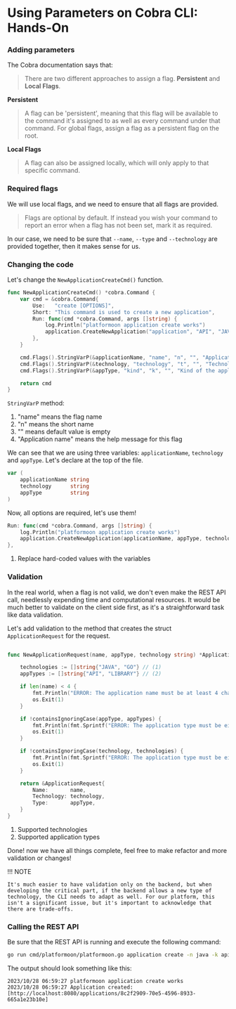 # Using Parameters on Cobra CLI: Hands-On

### Adding parameters

The Cobra documentation says that:

> There are two different approaches to assign a flag.
> **Persistent** and **Local Flags**.

**Persistent**

> A flag can be 'persistent', meaning that this flag will be available to the command it's assigned to as well as every command under that command. For global flags, assign a flag as a persistent flag on the root.

**Local Flags**

> A flag can also be assigned locally, which will only apply to that specific command.

### Required flags

We will use local flags, and we need to ensure that all flags are provided.

> Flags are optional by default. If instead you wish your command to report an error when a flag has not been set, mark it as required.

In our case, we need to be sure that `--name`, `--type` and `--technology` are provided together, then it makes sense for us.

### Changing the code

Let's change the `NewApplicationCreateCmd()` function.

```go title="cmd/platformoon/platformoon.go"
func NewApplicationCreateCmd() *cobra.Command {
	var cmd = &cobra.Command{
		Use:   "create [OPTIONS]",
		Short: "This command is used to create a new application",
		Run: func(cmd *cobra.Command, args []string) {
			log.Println("platformoon application create works")
			application.CreateNewApplication("application", "API", "JAVA")
		},
	}

	cmd.Flags().StringVarP(&applicationName, "name", "n", "", "Application name")
	cmd.Flags().StringVarP(&technology, "technology", "t", "", "Technology of the application, e.g., (java, go)")
	cmd.Flags().StringVarP(&appType, "kind", "k", "", "Kind of the application, e.g., web, library")

	return cmd
}

```

`StringVarP` method:

1. "name" means the flag name
2. "n" means the short name
3. "" means default value is empty
4. "Application name" means the help message for this flag 

We can see that we are using three variables: `applicationName`, `technology` and `appType`. Let's declare at the top of the file.

```go title="cmd/platformoon/platformoon.go"
var (
	applicationName string
	technology      string
	appType         string
)
```

Now, all options are required, let's use them!

```go title="cmd/platformoon/platformoon.go"
Run: func(cmd *cobra.Command, args []string) {
    log.Println("platformoon application create works")
    application.CreateNewApplication(applicationName, appType, technology) // (1)
},
```

1.  Replace hard-coded values with the variables

### Validation

In the real world, when a flag is not valid, we don't even make the REST API call, needlessly expending time and computational resources. It would be much better to validate on the client side first, as it's a straightforward task like data validation.

Let's add validation to the method that creates the struct `ApplicationRequest` for the request.

```go title="internal/application/application.go"

func NewApplicationRequest(name, appType, technology string) *ApplicationRequest {

	technologies := []string{"JAVA", "GO"} // (1)
	appTypes := []string{"API", "LIBRARY"} // (2)

	if len(name) < 4 {
		fmt.Println("ERROR: The application name must be at least 4 characters long.")
		os.Exit(1)
	}

	if !containsIgnoringCase(appType, appTypes) {
		fmt.Println(fmt.Sprintf("ERROR: The application type must be either: %s.", strings.Join(appTypes, ", ")))
		os.Exit(1)
	}

	if !containsIgnoringCase(technology, technologies) {
		fmt.Println(fmt.Sprintf("ERROR: The application type must be either: %s.", strings.Join(appTypes, ", ")))
		os.Exit(1)
	}

	return &ApplicationRequest{
		Name:       name,
		Technology: technology,
		Type:       appType,
	}
}
```

1.	Supported technologies
2.	Supported application types

Done! now we have all things complete, feel free to make refactor and more validation or changes!

!!! NOTE

	It's much easier to have validation only on the backend, but when developing the critical part, if the backend allows a new type of technology, the CLI needs to adapt as well. For our platform, this isn't a significant issue, but it's important to acknowledge that there are trade-offs.

### Calling the REST API

Be sure that the REST API is running and execute the following command:

```bash
go run cmd/platformoon/platformoon.go application create -n java -k api -t java
```

The output should look something like this:

```
2023/10/28 06:59:27 platformoon application create works
2023/10/28 06:59:27 Application created: [http://localhost:8080/applications/8c2f2909-70e5-4596-8933-665a1e23b10e]
```